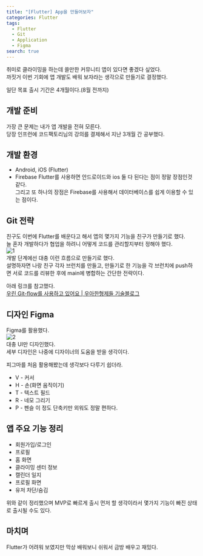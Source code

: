 ```yaml
---
title: "[Flutter] App을 만들어보자"
categories: Flutter
tags:
  - Flutter
  - Git
  - Application
  - Figma
search: true
---
```


취미로 클라이밍을 하는데 쓸만한 커뮤니티 앱이 있다면 좋겠다 싶었다.  
까짓거 이번 기회에 앱 개발도 배워 보자라는 생각으로 만들기로 결정했다.  

일단 목표 출시 기간은 4개월이다.(8월 전까지)  

## 개발 준비
가장 큰 문제는 내가 앱 개발을 전혀 모른다.  
당장 인프런에 코드팩토리님의 강의를 결제해서 지난 3개월 간 공부했다.  

## 개발 환경 
* Android, iOS (Flutter)
* Firebase
Flutter를 사용하면 안드로이드와 ios 둘 다 된다는 점이 정말 장점인것 같다.  
그리고 또 하나의 장점은 Firebase를 사용해서 데이터베이스를 쉽게 이용할 수 있는 점이다.  

## Git 전략
친구도 이번에 Flutter를 배운다고 해서 앱의 몇가지 기능을 친구가 만들기로 했다.  
늘 혼자 개발하다가 협업을 하려니 어떻게 코드를 관리할지부터 정해야 했다.  
![1](https://user-images.githubusercontent.com/86637300/223773251-0eb16858-f702-4e05-9e9f-ac6126eb42de.png)  
개발 단계에선 대충 이런 흐름으로 만들기로 했다.  
설명하자면 나랑 친구 각자 브런치를 만들고, 만들기로 한 기능을 각 브런치에 push하면 서로 코드를 리뷰한 후에 main에 병합하는 간단한 전략이다.  

아래 링크를 참고했다.  
[우린 Git-flow를 사용하고 있어요 | 우아한형제들 기술블로그](https://techblog.woowahan.com/2553/)  

## 디자인 Figma
Figma를 활용했다.  
![2](https://user-images.githubusercontent.com/86637300/223773254-7ab27113-2253-4b36-ad95-272a4f9159d7.png)  
대충 UI만 디자인했다.  
세부 디자인은 나중에 디자이너의 도움을 받을 생각이다.  

피그마를 처음 활용해봤는데 생각보다 다루기 쉽더라.  
* V - 커서
* H - 손(화면 움직이기)
* T - 텍스트 필드
* R - 네모 그리기
* P - 펜슬
이 정도 단축키만 외워도 정말 편하다.  

## 앱 주요 기능 정리
* 회원가입/로그인
* 프로필
* 홈 화면
* 클라이밍 센터 정보
* 캘린더 일지
* 프로필 화면
* 유저 차단/숨김

위와 같이 정리했으며 MVP로 빠르게 출시 먼저 할 생각이라서 몇가지 기능이 빠진 상태로 출시될 수도 있다.  

## 마치며
Flutter가 어려워 보였지만 막상 배워보니 쉬워서 금방 배우고 재밌다. 
